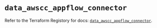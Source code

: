# `data_awscc_appflow_connector`

Refer to the Terraform Registory for docs: [`data_awscc_appflow_connector`](https://registry.terraform.io/providers/hashicorp/awscc/0.70.0/docs/data-sources/appflow_connector).
